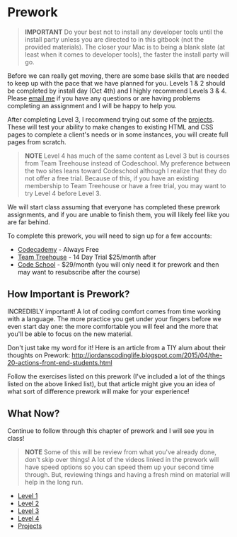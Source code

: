 # Prework

> **IMPORTANT** Do your best not to install any developer tools until the install party unless you are directed to in this gitbook (not the provided materials). The closer your Mac is to being a blank slate (at least when it comes to developer tools), the faster the install party will go.

Before we can really get moving, there are some base skills that are needed to keep up with the pace that we have planned for you.
Levels 1 & 2 should be completed by install day (Oct 4th) and I highly recommend Levels 3 & 4.
Please [email me](mailto:ryan@theironyard.com) if you have any questions or are having problems completing an assignment and I will be happy to help you.

After completing Level 3, I recommend trying out some of the [projects](projects.html).
These will test your ability to make changes to existing HTML and CSS pages to complete a client's needs or in some instances, you will create full pages from scratch.

> **NOTE** Level 4 has much of the same content as Level 3 but is courses from Team Treehouse instead of Codeschool.
My preference between the two sites leans toward Codeschool although I realize that they do not offer a free trial.
Because of this, if you have an existing membership to Team Treehouse or have a free trial, you may want to try Level 4 before Level 3.

We will start class assuming that everyone has completed these prework assignments, and if you are unable to finish them, you will likely feel like you are far behind.

To complete this prework, you will need to sign up for a few accounts:

* [Codecademy](https://www.codecademy.com/) - Always Free
* [Team Treehouse](https://teamtreehouse.com) - 14 Day Trial $25/month after
* [Code School](http://codeschool.com/) - $29/month (you will only need it for prework and then may want to resubscribe after the course)

## How Important is Prework?

INCREDIBLY important!
A lot of coding comfort comes from time working with a language.
The more practice you get under your fingers before we even start day one: the more comfortable you will feel and the more that you'll be able to focus on the new material.

Don't just take my word for it!
Here is an article from a TIY alum about their thoughts on Prework: http://jordanscodinglife.blogspot.com/2015/04/the-20-actions-front-end-students.html

Follow the exercises listed on this prework (I've included a lot of the things listed on the above linked list), but that article might give you an idea of what sort of difference prework will make for your experience!

## What Now?

Continue to follow through this chapter of prework and I will see you in class!

> **NOTE** Some of this will be review from what you've already done, don't skip over things!
> A lot of the videos linked in the prework will have speed options so you can speed them up your second time through.
> But, reviewing things and having a fresh mind on material will help in the long run.

- [Level 1](level1.html)
- [Level 2](level2.html)
- [Level 3](level3.html)
- [Level 4](level4.html)
- [Projects](projects.html)
